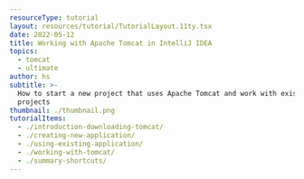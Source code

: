 ```yaml
---
resourceType: tutorial
layout: resources/tutorial/TutorialLayout.11ty.tsx
date: 2022-05-12
title: Working with Apache Tomcat in IntelliJ IDEA
topics:
  - tomcat
  - ultimate
author: hs
subtitle: >-
  How to start a new project that uses Apache Tomcat and work with existing
  projects
thumbnail: ./thumbnail.png
tutorialItems:
  - ./introduction-downloading-tomcat/
  - ./creating-new-application/
  - ./using-existing-application/
  - ./working-with-tomcat/
  - ./summary-shortcuts/
---
```

